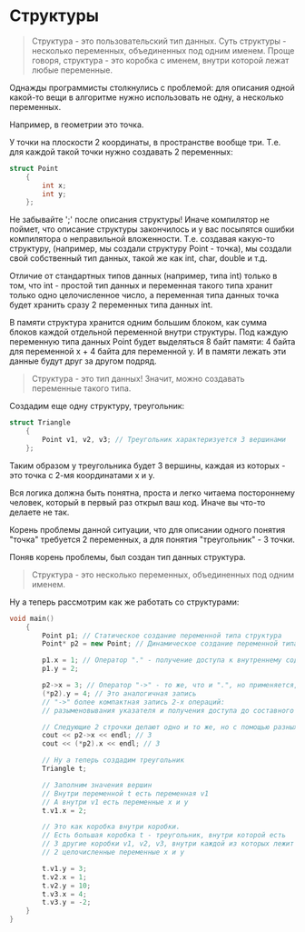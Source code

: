 # Структуры

> Структура - это пользовательский тип данных.
Суть структуры - несколько переменных, объединенных под одним именем.
Проще говоря, структура - это коробка с именем, внутри которой лежат любые переменные.

Однажды программисты столкнулись с проблемой: для описания одной какой-то вещи в алгоритме нужно использовать не одну, а несколько переменных. 
     
Например, в геометрии это точка. 

У точки на плоскости 2 координаты, в пространстве вообще три. Т.е. для каждой такой точки нужно создавать 2 переменных:

```c++
struct Point
    {
        int x;
        int y;
    };
```
Не забывайте ';' после описания структуры!
Иначе компилятор не поймет, что описание структуры закончилось и у вас посыпятся ошибки компилятора о неправильной вложенности.
Т.е. создавая какую-то структуру, (например, мы создали структуру Point - точка), мы создали свой собственный тип данных, такой же как int, char, double и т.д.

Отличие от стандартных типов данных (например, типа int) только в том, что int - простой тип данных и переменная такого типа хранит только одно целочисленное число, а переменная типа данных точка будет хранить сразу 2 переменных типа данных int.

В памяти структура хранится одним большим блоком, как сумма блоков каждой отдельной переменной внутри структуры.
Под каждую переменную типа данных Point будет выделяться 8 байт памяти: 4 байта для переменной x + 4 байта для переменной y. И в памяти лежать эти данные будут друг за другом подряд.

> Структура - это тип данных! Значит, можно создавать переменные такого типа.
     
Создадим еще одну структуру, треугольник:

```c++
struct Triangle
    {
        Point v1, v2, v3; // Треугольник характеризуется 3 вершинами
    };
```
Таким образом у треугольника будет 3 вершины, каждая из которых - это точка с 2-мя координатами x и y.

Вся логика должна быть понятна, проста и легко читаема постороннему человек, который в первый раз открыл ваш код. Иначе вы что-то делаете не так.
     
Корень проблемы данной ситуации, что для описании одного понятия "точка" требуется 2 переменных, а для понятия "треугольник" - 3 точки.
     
Поняв корень проблемы, был создан тип данных структура.

> Структура - это несколько переменных, объединенных под одним именем.

Ну а теперь рассмотрим как же работать со структурами:
```c++
void main()
    {
        Point p1; // Статическое создание переменной типа структура
        Point* p2 = new Point; // Динамическое создание переменной типа структура

        p1.x = 1; // Оператор "." - получение доступа к внутреннему содержимому переменной составного типы
        p1.y = 2;

        p2->x = 3; // Оператор "->" - то же, что и ".", но применяется, если переменная состоавного типа - это указатель
        (*p2).y = 4; // Это аналогичная запись 
        // "->" более компактная запись 2-х операций: 
        // разыменовывания указателя и получения доступа до составного типа

        // Следующие 2 строчки делают одно и то же, но с помощью разных операторов '.' и '->'
        cout << p2->x << endl; // 3
        cout << (*p2).x << endl; // 3

        // Ну а теперь создадим треугольник
        Triangle t;

        // Заполним значения вершин
        // Внутри переменной t есть переменная v1
        // А внутри v1 есть переменные x и y
        t.v1.x = 2; 

        // Это как коробка внутри коробки.
        // Есть большая коробка t - треугольник, внутри которой есть
        // 3 другие коробки v1, v2, v3, внутри каждой из которых лежит
        // 2 целочисленные переменные x и y

        t.v1.y = 3;
        t.v2.x = 1;
        t.v2.y = 10;
        t.v3.x = 4;
        t.v3.y = -2;
    }
}
```
